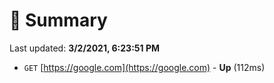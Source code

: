 # 📖 Summary
Last updated: **3/2/2021, 6:23:51 PM**

- `GET` [https://google.com](https://google.com) - **Up** (112ms)
